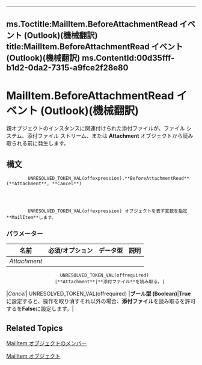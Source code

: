 

---
ms.Toctitle:MailItem.BeforeAttachmentRead イベント (Outlook)(機械翻訳)
title:MailItem.BeforeAttachmentRead イベント (Outlook)(機械翻訳)
ms.ContentId:00d35fff-b1d2-0da2-7315-a9fce2f28e80
---
# MailItem.BeforeAttachmentRead イベント (Outlook)(機械翻訳)




親オブジェクトのインスタンスに関連付けられた添付ファイルが、ファイル システム、添付ファイル ストリーム、または **Attachment** オブジェクトから読み取られる前に発生します。

## 構文

            UNRESOLVED_TOKEN_VAL(offexpression).**BeforeAttachmentRead**(**Attachment**, **Cancel**)




            UNRESOLVED_TOKEN_VAL(offexpression) オブジェクトを表す変数を指定**MailItem**します。

### パラメーター

|**名前**|**必須/オプション**|**データ型**|**説明**|
|---|---|---|---|
|*Attachment*|
                        UNRESOLVED_TOKEN_VAL(offrequired)
                      |**Attachment**|**添付ファイル**を読み取る。|
|*Cancel*|
                        UNRESOLVED_TOKEN_VAL(offrequired)
                      |**ブール型 (Boolean)**|**True**に設定すると、操作を取り消すそれ以外の場合、**添付ファイル**を読み取るを許可するを**False**に設定します。|





## Related Topics

[MailItem オブジェクトのメンバー](1094d7df-ee80-a4b0-5a21-db2979506e6b.md)

[MailItem オブジェクト](14197346-05d2-0250-fa4c-4a6b07daf25f.md)





